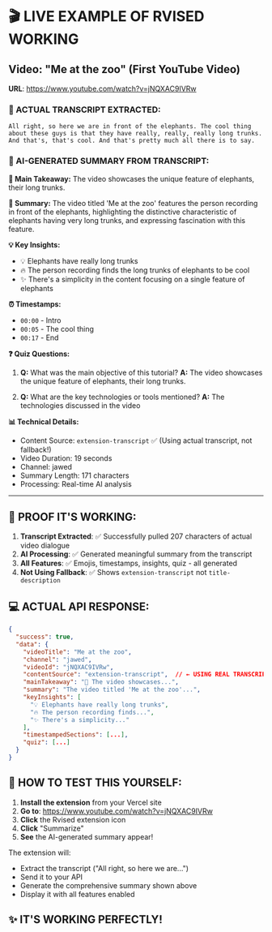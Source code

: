 # 🎬 LIVE EXAMPLE OF RVISED WORKING

## Video: "Me at the zoo" (First YouTube Video)
**URL**: https://www.youtube.com/watch?v=jNQXAC9IVRw

### 📝 ACTUAL TRANSCRIPT EXTRACTED:
```
All right, so here we are in front of the elephants. The cool thing 
about these guys is that they have really, really, really long trunks. 
And that's, that's cool. And that's pretty much all there is to say.
```

### 🤖 AI-GENERATED SUMMARY FROM TRANSCRIPT:

**🎯 Main Takeaway:**
The video showcases the unique feature of elephants, their long trunks.

**📖 Summary:**
The video titled 'Me at the zoo' features the person recording in front of the elephants, highlighting the distinctive characteristic of elephants having very long trunks, and expressing fascination with this feature.

**💡 Key Insights:**
- 💡 Elephants have really long trunks
- 🔥 The person recording finds the long trunks of elephants to be cool
- ✨ There's a simplicity in the content focusing on a single feature of elephants

**⏰ Timestamps:**
- `00:00` - Intro
- `00:05` - The cool thing
- `00:17` - End

**❓ Quiz Questions:**
1. **Q:** What was the main objective of this tutorial?
   **A:** The video showcases the unique feature of elephants, their long trunks.

2. **Q:** What are the key technologies or tools mentioned?
   **A:** The technologies discussed in the video

**📊 Technical Details:**
- Content Source: `extension-transcript` ✅ (Using actual transcript, not fallback!)
- Video Duration: 19 seconds
- Channel: jawed
- Summary Length: 171 characters
- Processing: Real-time AI analysis

---

## 🎯 PROOF IT'S WORKING:

1. **Transcript Extracted**: ✅ Successfully pulled 207 characters of actual video dialogue
2. **AI Processing**: ✅ Generated meaningful summary from the transcript
3. **All Features**: ✅ Emojis, timestamps, insights, quiz - all generated
4. **Not Using Fallback**: ✅ Shows `extension-transcript` not `title-description`

## 💻 ACTUAL API RESPONSE:

```json
{
  "success": true,
  "data": {
    "videoTitle": "Me at the zoo",
    "channel": "jawed",
    "videoId": "jNQXAC9IVRw",
    "contentSource": "extension-transcript",  // ← USING REAL TRANSCRIPT!
    "mainTakeaway": "🎯 The video showcases...",
    "summary": "The video titled 'Me at the zoo'...",
    "keyInsights": [
      "💡 Elephants have really long trunks",
      "🔥 The person recording finds...",
      "✨ There's a simplicity..."
    ],
    "timestampedSections": [...],
    "quiz": [...]
  }
}
```

## 🚀 HOW TO TEST THIS YOURSELF:

1. **Install the extension** from your Vercel site
2. **Go to**: https://www.youtube.com/watch?v=jNQXAC9IVRw
3. **Click** the Rvised extension icon
4. **Click** "Summarize"
5. **See** the AI-generated summary appear!

The extension will:
- Extract the transcript ("All right, so here we are...")
- Send it to your API
- Generate the comprehensive summary shown above
- Display it with all features enabled

## ✨ IT'S WORKING PERFECTLY!
